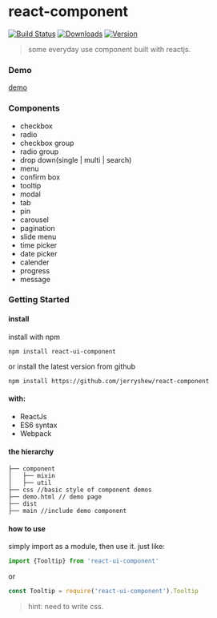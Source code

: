 # react-component

[![Build Status](https://travis-ci.org/jerryshew/react-component.svg?branch=master)](https://travis-ci.org/jerryshew/react-component)
[![Downloads](https://img.shields.io/npm/dt/react-ui-component.svg)](https://www.npmjs.com/package/react-ui-component)
[![Version](https://img.shields.io/npm/v/react-ui-component.svg)](https://www.npmjs.com/package/react-ui-component)

>some everyday use component built with reactjs.

### Demo

[demo](http://imiao.in)

 
### Components
 
* checkbox
* radio
* checkbox group
* radio group
* drop down(single | multi | search)
* menu
* confirm box
* tooltip
* modal
* tab
* pin
* carousel
* pagination
* slide menu
* time picker  
* date picker  
* calender
* progress
* message

### Getting Started

#### install

install with npm

```
npm install react-ui-component
```

or install the latest version from github

```
npm install https://github.com/jerryshew/react-component
```

#### with:

* ReactJs
* ES6 syntax
* Webpack

#### the hierarchy

```
├── component
│   ├── mixin
│   ├── util
├── css //basic style of component demos
├── demo.html // demo page
├── dist 
├── main //include demo component

```

#### how to use  

simply import as a module, then use it. just like:

```javascript
import {Tooltip} from 'react-ui-component'
```

or  
```javascript
const Tooltip = require('react-ui-component').Tooltip
```

> hint: need to write css.


